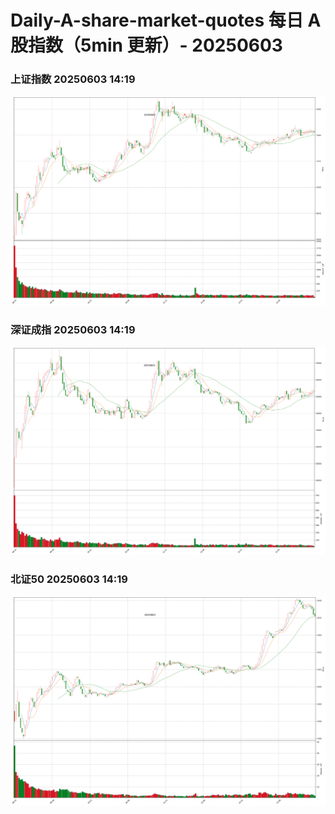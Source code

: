 
# Daily-A-share-market-quotes 每日 A 股指数（5min 更新）- 20250603

### 上证指数 20250603 14:19
![](./fig/2025/6/20250603-sh000001.png)

### 深证成指 20250603 14:19
![](./fig/2025/6/20250603-sz399001.png)

### 北证50 20250603 14:19
![](./fig/2025/6/20250603-bj899050.png)
